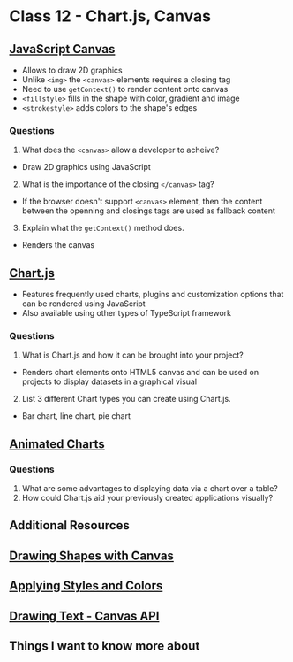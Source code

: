 # Class 12 - Chart.js, Canvas

## [JavaScript Canvas](https://www.javascripttutorial.net/web-apis/javascript-canvas/)
- Allows to draw 2D graphics
- Unlike ```<img>``` the ```<canvas>``` elements requires a closing tag
- Need to use ```getContext()``` to render content onto canvas
- ```<fillstyle>``` fills in the shape with color, gradient and image
- ```<strokestyle>``` adds colors to the shape's edges


### Questions
1. What does the ```<canvas>``` allow a developer to acheive?
- Draw 2D graphics using JavaScript
2. What is the importance of the closing ```</canvas>``` tag?
- If the browser doesn't support ```<canvas>``` element, then the content between the openning and closings tags are used as fallback content
3. Explain what the ```getContext()``` method does.
- Renders the canvas

## [Chart.js](https://www.chartjs.org/docs/latest/)
- Features frequently used charts, plugins and customization options that can be rendered using JavaScript
- Also available using other types of TypeScript framework


### Questions
1. What is Chart.js and how it can be brought into your project?
- Renders chart elements onto HTML5 canvas and can be used on projects to display datasets in a graphical visual
2. List 3 different Chart types you can create using Chart.js.
- Bar chart, line chart, pie chart

## [Animated Charts](https://www.webdesignerdepot.com/2013/11/easily-create-stunning-animated-charts-with-chart-js/)

### Questions
1. What are some advantages to displaying data via a chart over a table?
2. How could Chart.js aid your previously created applications visually?

## Additional Resources

## [Drawing Shapes with Canvas](https://developer.mozilla.org/en-US/docs/Web/API/Canvas_API/Tutorial/Drawing_shapes)

## [Applying Styles and Colors](https://developer.mozilla.org/en-US/docs/Web/API/Canvas_API/Tutorial/Applying_styles_and_colors)

## [Drawing Text - Canvas API](https://developer.mozilla.org/en-US/docs/Web/API/Canvas_API/Tutorial/Drawing_text)

## Things I want to know more about

